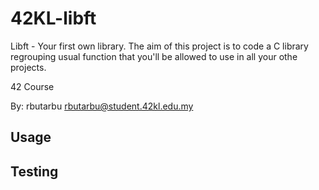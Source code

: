 # 42KL-libft
Libft - Your first own library. The aim of this project is to code a C library regrouping usual function that you'll be allowed to use in all your othe projects.

42 Course

By: rbutarbu <rbutarbu@student.42kl.edu.my>

## Usage

## Testing

